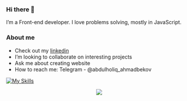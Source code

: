 ### Hi there 👋
I’m a Front-end developer.  I love problems solving, mostly in JavaScript.

### About me
- Check out my [linkedin]([(https://www.linkedin.com/in/abdulholiq-ahmadbekov-408023255/))
- I’m looking to collaborate on interesting projects
- Ask me about creating website
- How to reach me: Telegram - @abdulholiq_ahmadbekov

[![My Skills](https://skillicons.dev/icons?i=js,html,css,react,git,tailwindcss)](https://skillicons.dev)

<p align="center">
    <a href="https://hits.sh/github.com/Abdulholiq13/">
        <img src="https://hits.sh/github.com/abdulholiq13?view=today-total&label=Abdulholiq's%20Viewers%20(today%20%2F%20total)&color=000000&labelColor=000000">
  </a>
</p>

